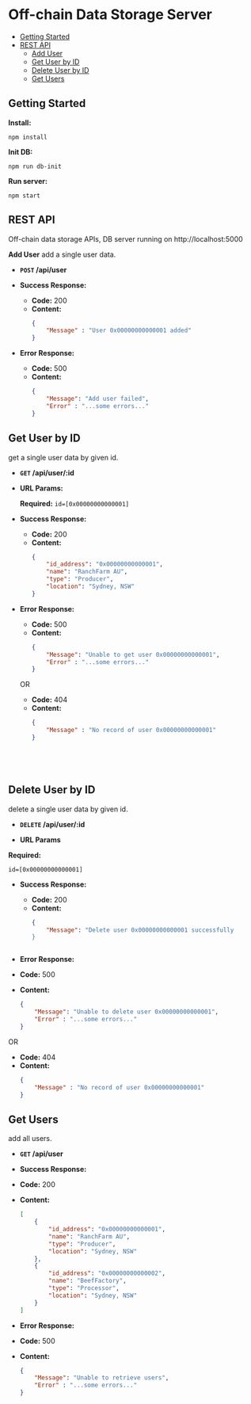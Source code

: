 # Off-chain Data Storage Server
- [Getting Started](#Getting-Started)
- [REST API](#rest-api)
    - [Add User](#Add-User)
    - [Get User by ID](#Get-User-by-ID)
    - [Delete User by ID](#Delete-User-by-ID)
    - [Get Users](#Get-Users)

## Getting Started
**Install:** 
  ```
  npm install
  ```
**Init DB:** 
  ```
  npm run db-init
  ```
**Run server:** 
  ```
  npm start
  ```

## REST API
  Off-chain data storage APIs, DB server running on http://localhost:5000

**Add User**
add a single user data.

* **`POST` /api/user** 


* **Success Response:**

  * **Code:** 200 <br />
  * **Content:** 
    ```json
    { 
        "Message" : "User 0x00000000000001 added" 
    }
    ```

* **Error Response:**

  * **Code:** 500 <br />
  * **Content:** 
    ```json
    { 
        "Message": "Add user failed",
        "Error" : "...some errors..."
    }    
    ```



**Get User by ID**
----
get a single user data by given id.

* **`GET` /api/user/:id**


*  **URL Params:**
   
   **Required:** `id=[0x00000000000001]`

* **Success Response:**

  * **Code:** 200 <br />
  * **Content:** 
    ```json
    {
        "id_address": "0x00000000000001",
        "name": "RanchFarm AU",
        "type": "Producer",
        "location": "Sydney, NSW"
    }
    ```

* **Error Response:**

  * **Code:** 500 <br />
  * **Content:** 
    ```json
    { 
        "Message": "Unable to get user 0x00000000000001",
        "Error" : "...some errors..."
    }    
    ```

  OR

  * **Code:** 404 <br />
  * **Content:** 
    ```json
    { 
        "Message" : "No record of user 0x00000000000001" 
    }    
  ```




**Delete User by ID** 
----
delete a single user data by given id.

* **`DELETE`  /api/user/:id**


*  **URL Params**

  **Required:**

  `id=[0x00000000000001]`

* **Success Response:**

  * **Code:** 200 <br />
  * **Content:** 
    ```json
    { 
        "Message": "Delete user 0x00000000000001 successfully 
    }    
  ```

* **Error Response:**

* **Code:** 500 <br />
* **Content:** 
  ```json
  { 
      "Message": "Unable to delete user 0x00000000000001",
      "Error" : "...some errors..."
  }    
  ```
OR

* **Code:** 404 <br />
* **Content:** 
  ```json
  { 
      "Message" : "No record of user 0x00000000000001" 
  }    
  ```


**Get Users**
----
add all users.

* **`GET` /api/user**


* **Success Response:**

* **Code:** 200 <br />
* **Content:**
  ```json
  [
      {
          "id_address": "0x00000000000001",
          "name": "RanchFarm AU",
          "type": "Producer",
          "location": "Sydney, NSW"
      },
      {
          "id_address": "0x00000000000002",
          "name": "BeefFactory",
          "type": "Processor",
          "location": "Sydney, NSW"
      } 
  ]
  ```


* **Error Response:**

* **Code:** 500 <br />
* **Content:**
  ```json
  { 
      "Message": "Unable to retrieve users", 
      "Error" : "...some errors..." 
  }
  ```
        
       
    
        
